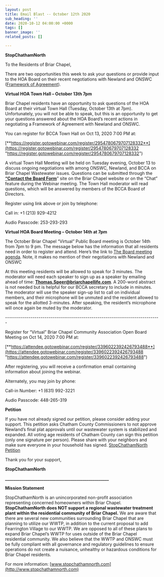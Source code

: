 ```yaml
---
layout: post
title: Email Blast -- October 12th 2020
sub_heading: ''
date: 2020-10-12 04:00:00 +0000
tags: []
banner_image: ''
related_posts: []

---
```

**StopChathamNorth**

To the Residents of Briar Chapel,

There are two opportunities this week to ask your questions or provide input to the HOA Board on their recent negotiations with Newland and ONSWC ([Framework of Agreement](https://drive.google.com/file/d/1UJFNsDCW04nhFaGHk9HX3kRNFgj0DJAG/view?usp=sharing)).

**Virtual HOA Town Hall – October 13th 7pm**

Briar Chapel residents have an opportunity to ask questions of the HOA Board at their virtual Town Hall (Tuesday, October 13th at 7pm). Unfortunately, you will not be able to speak, but this is an opportunity to get your questions answered about the HOA Board’s recent actions in negotiating a Framework of Agreement with Newland and ONSWC.

You can register for BCCA Town Hall on Oct 13, 2020 7:00 PM at:

[**https://register.gotowebinar.com/register/2954780679707128332**](https://register.gotowebinar.com/register/2954780679707128332 "https://register.gotowebinar.com/register/2954780679707128332")

A virtual Town Hall Meeting will be held on Tuesday evening, October 13 to discuss ongoing negotiations with among ONSWC, Newland, and BCCA on Briar Chapel Wastewater issues. Questions can be submitted through the [**“**](https://nam05.safelinks.protection.outlook.com/?url=http%3A%2F%2Fwww.briarchapellife.com%2Fabout%3Ablank&data=04%7C01%7Calyssa.alegre%40fsresidential.com%7Cf5814bc93a9647b6454008d86eb1f3eb%7C82dc41969dae4650955505bccddbfd01%7C0%7C1%7C637381057867510127%7CUnknown%7CTWFpbGZsb3d8eyJWIjoiMC4wLjAwMDAiLCJQIjoiV2luMzIiLCJBTiI6Ik1haWwiLCJXVCI6Mn0%3D%7C3000&sdata=tagyB0UgGFVjOGERqPXgOXKdterTJRzTZ1w78%2FFTDHQ%3D&reserved=0 "Original URL: http://www.briarchapellife.com/about:blank. Click or tap if you trust this link.")[**Contact the Board Form**](https://nam05.safelinks.protection.outlook.com/?url=https:%2F%2Fwww.briarchapellife.com%2FForm%2F44435\~279476%2FContact-the-Board&data=04%7C01%7Calyssa.alegre%40fsresidential.com%7Cf5814bc93a9647b6454008d86eb1f3eb%7C82dc41969dae4650955505bccddbfd01%7C0%7C1%7C637381057867510127%7CUnknown%7CTWFpbGZsb3d8eyJWIjoiMC4wLjAwMDAiLCJQIjoiV2luMzIiLCJBTiI6Ik1haWwiLCJXVCI6Mn0%3D%7C3000&sdata=L8yEXGWJ0LI9qGjp2KcaafXloXs%2FPOr%2FEVZEmmA%2BaaA%3D&reserved=0 "Original URL: https://www.briarchapellife.com/Form/44435~279476/Contact-the-Board. Click or tap if you trust this link.")” site on the Briar Chapel website or on the “Chat” feature during the Webinar meeting. The Town Hall moderator will read questions, which will be answered by members of the BCCA Board of Directors.

Register using link above or join by telephone:

Call in: +1 (213) 929-4212

Audio Passcode: 253-293-293

**Virtual HOA Board Meeting – October 14th at 7pm**

The October Briar Chapel “Virtual” Public Board meeting is October 14th from 7pm to 9 pm. The message below has the information that all residents need in order to register and attend. Here’s the link to [The Board meeting agenda](https://drive.google.com/file/d/1rZu8u3Y43V1prpVk8ZCaXqim3umx7HqI/view?usp=sharing). Note, it makes no mention of their negotiations with Newland and ONSWC

At this meeting residents will be allowed to speak for 3 minutes. The moderator will need each speaker to sign up as a speaker by emailing ahead of time: [**Thomas.Speer@briarchapellife.com**](mailto:Thomas.Speer@briarchapellife.com). A 200-word abstract is not needed but is helpful for our BCCA secretary to include in minutes. The moderator will use the speaker sign-up list to call on individual members, and their microphone will be unmuted and the resident allowed to speak for the allotted 3-minutes. After speaking, the resident’s microphone will once again be muted by the moderator.

\-------------------------------------------------------------------------------

Register for “Virtual” Briar Chapel Community Association Open Board Meeting on Oct 14, 2020 7:00 PM at:

[**https://attendee.gotowebinar.com/register/3396022392426793488**](https://attendee.gotowebinar.com/register/3396022392426793488 "https://attendee.gotowebinar.com/register/3396022392426793488")

After registering, you will receive a confirmation email containing information about joining the webinar.

Alternately, you may join by phone:

Call-in Number: +1 (631) 992-3221

Audio Passcode: 448-265-319

**Petition**

If you have not already signed our petition, please consider adding your support. This petition asks Chatham County Commissioners to not approve Newland’s final plat approvals until our wastewater system is stabilized and expanded. All voting age residents of Chatham County can sign this petition (only one signature per person). Please share with your neighbors and make sure everyone in your household has signed. [StopChathamNorth Petition](https://us4.list-manage.com/survey?u=8d47572e71610de795c4b8505&id=a5d9c1039a&attribution=false)

Thank you for your support,

**StopChathamNorth**

**___________________________________________________**

**Mission Statement**

StopChathamNorth is an unincorporated non-profit association representing concerned homeowners within Briar Chapel. **StopChathamNorth does NOT support a regional wastewater treatment plant within the residential community of Briar Chapel.** We are aware that there are several new communities surrounding Briar Chapel that are planning to utilize our WWTP, in addition to the current proposal to add Fearrington Village to our WWTP. We are opposed to all of these plans to expand Briar Chapel’s WWTP for uses outside of the Briar Chapel residential community. We also believe that the WWTP and ONSWC must be fully compliant with all governance and regulatory guidelines to ensure operations do not create a nuisance, unhealthy or hazardous conditions for Briar Chapel residents.

For more information: [www.stopchathamnorth.com](http://www.stopchathamnorth.com)